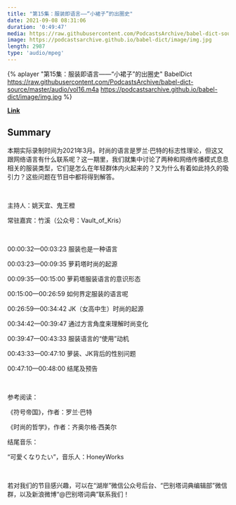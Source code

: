 ```yaml
---
title: "第15集：服装即语言——“小裙子”的出圈史"
date: 2021-09-08 08:31:06
duration: '0:49:47'
media: https://raw.githubusercontent.com/PodcastsArchive/babel-dict-source/master/audio/vol16.m4a
image: https://podcastsarchive.github.io/babel-dict/image/img.jpg
length: 2987
type: 'audio/mpeg'
---
```


{% aplayer "第15集：服装即语言——“小裙子”的出圈史" BabelDict  https://raw.githubusercontent.com/PodcastsArchive/babel-dict-source/master/audio/vol16.m4a https://podcastsarchive.github.io/babel-dict/image/img.jpg %}

**[Link](https://www.xiaoyuzhoufm.com/episode/613875c3c49abc75734d5bf0)**

## Summary
<p>本期实际录制时间为2021年3月。时尚的语言是罗兰·巴特的标志性理论，但这又跟网络语言有什么联系呢？这一期里，我们就集中讨论了两种和网络传播模式息息相关的服装类型，它们是怎么在年轻群体内火起来的？又为什么有着如此持久的吸引力？这些问题在节目中都将得到解答。</p><p><br /></p><p>主持人：姚天宜、鬼王橙</p><p>常驻嘉宾：竹溪（公众号：Vault_of_Kris）</p><p><br /></p><p>00:00:32—00:03:23 服装也是一种语言</p><p>00:03:23—00:09:35 萝莉塔时尚的起源</p><p>00:09:35—00:15:00 萝莉塔服装语言的意识形态</p><p>00:15:00—00:26:59 如何界定服装的语言呢</p><p>00:26:59—00:34:42 JK（女高中生）时尚的起源</p><p>00:34:42—00:39:47 通过方言角度来理解时尚变化</p><p>00:39:47—00:43:33 服装语言的“使用”动机</p><p>00:43:33—00:47:10 萝装、JK背后的性别问题</p><p>00:47:10—00:48:00 结尾及预告</p><p><br /></p><p>参考阅读：</p><p>《符号帝国》，作者：罗兰·巴特</p><p>《时尚的哲学》，作者：齐奥尔格·西美尔</p><p>结尾音乐：</p><p>“可愛くなりたい”，音乐人：HoneyWorks</p><p><br /></p><p>若对我们的节目感兴趣，可以在“湖岸”微信公众号后台、“巴别塔词典编辑部”微信群，以及新浪微博“@巴别塔词典”联系我们！</p>
    